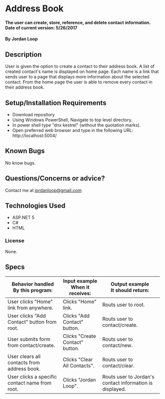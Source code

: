 


# Address Book

#### The user can create, store, reference, and delete contact information. Date of current version: 5/26/2017

#### By Jordan Loop

## Description

User is given the option to create a contact to their address book. A list of created contact's name is displayed on  home page. Each name is a link that sends user to a page that displays more information about the selected contact. From the home page the user is able to remove every contact in their address book.

## Setup/Installation Requirements

* Download repository
* Using Windows PowerShell, Navigate to top level directory.
* In power shell type "dnx kestrel" (without the quotation marks).
* Open preferred web browser and type in the following URL: http://localhost:5004/

## Known Bugs

No know bugs.

## Questions/Concerns or advice?

Contact me at jordanloop@gmail.com

## Technologies Used

* ASP.NET 5
* C#
* HTML

### License

None.

## Specs

| Behavior handled<br>By this program:         | Input example<br>When it receives: | Output example<br>It should return:                                     |
|------------------------------------------------|------------------------------------|-------------------------------------------------------------------------|
| User clicks "Home" link from anywhere.         | Clicks "Home" link.                | Routs user to root.                                                     |
| User clicks "Add Contact" button from root.    | Clicks "Add Contact" button.       | Routs user to contact/create.                                           |
| User submits form from contact/create.         | Clicks "Create Contact" button.    | Routs user to contact/new.                                              |
| User clears all contacts from address book.    | Clicks "Clear All Contacts".       | Routs user to contact/clear.                                            |
| User clicks a specific contact name from root. | Clicks "Jordan Loop".              | Routs user to Jordan's contact information is displayed. |
